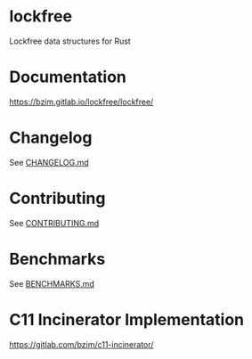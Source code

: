 # lockfree
Lockfree data structures for Rust

# Documentation
<https://bzim.gitlab.io/lockfree/lockfree/>

# Changelog
See [CHANGELOG.md](CHANGELOG.md)

# Contributing
See [CONTRIBUTING.md](CONTRIBUTING.md)

# Benchmarks
See [BENCHMARKS.md](BENCHMARKS.md)

# C11 Incinerator Implementation
<https://gitlab.com/bzim/c11-incinerator/>
